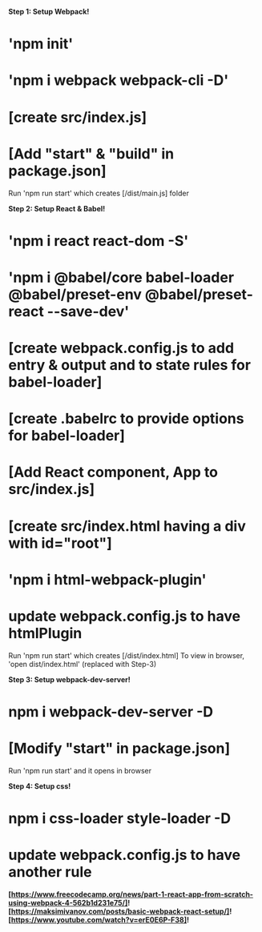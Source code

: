 
**Step 1: Setup Webpack!**

#                   'npm init'
#                   'npm i webpack webpack-cli -D'
#                   [create src/index.js]
#                   [Add "start" & "build" in package.json]

Run 'npm run start' which creates [/dist/main.js] folder


**Step 2: Setup React & Babel!**

#                   'npm i react react-dom -S'
#                   'npm i @babel/core babel-loader @babel/preset-env @babel/preset-react --save-dev'
#                   [create webpack.config.js to add entry & output and to state rules for babel-loader]
#                   [create .babelrc to provide options for babel-loader]
#                   [Add React component, App to src/index.js]
#                   [create src/index.html having a div with id="root"]
#                   'npm i html-webpack-plugin'
#                   update webpack.config.js to have htmlPlugin

Run 'npm run start' which creates [/dist/index.html] 
To view in browser, 'open dist/index.html' (replaced with Step-3)

**Step 3: Setup webpack-dev-server!**

#                   npm i webpack-dev-server -D
#                   [Modify "start" in package.json]

Run 'npm run start' and it opens in browser 

**Step 4: Setup css!**

#                   npm i css-loader style-loader -D
#                   update webpack.config.js to have another rule

**[https://www.freecodecamp.org/news/part-1-react-app-from-scratch-using-webpack-4-562b1d231e75/]!**
**[https://maksimivanov.com/posts/basic-webpack-react-setup/]!**
**[https://www.youtube.com/watch?v=erE0E6P-F38]!**